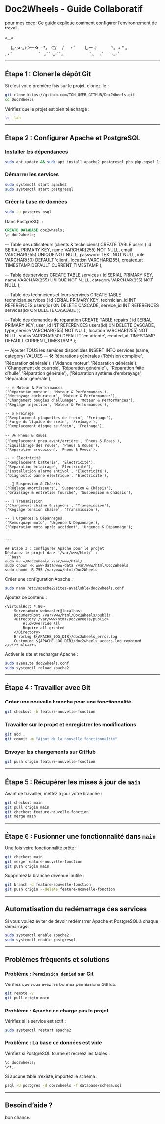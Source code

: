 # Doc2Wheels - Guide Collaboratif
pour mes coco:
Ce guide explique comment configurer l’environnement de travail.

    ∧＿∧
　 (｡･ω･｡)つ━☆・*。
  ⊂/　 /　   ・゜
　 しーＪ　　　     °。+ * 。　
　　　　　                      .・゜
　　　　　                      ゜              ｡ﾟﾟ･｡･ﾟﾟ。
　　　　                                      　ﾟ。　  ｡ﾟ
                                              　ﾟ･｡･ﾟ

---

## Étape 1 : Cloner le dépôt Git
Si c'est votre première fois sur le projet, clonez-le :
```bash
git clone https://github.com/TON_USER_GITHUB/Doc2Wheels.git
cd Doc2Wheels
```

Vérifiez que le projet est bien téléchargé :
```bash
ls -lah
```

---

## Étape 2 : Configurer Apache et PostgreSQL

### Installer les dépendances
```bash
sudo apt update && sudo apt install apache2 postgresql php php-pgsql libapache2-mod-php
```

### Démarrer les services
```bash
sudo systemctl start apache2
sudo systemctl start postgresql
```

### Créer la base de données
```bash
sudo -u postgres psql
```
Dans PostgreSQL :
```sql
CREATE DATABASE doc2wheels;
\c doc2wheels;
```
--  Table des utilisateurs (clients & techniciens)
CREATE TABLE users (
    id SERIAL PRIMARY KEY,
    name VARCHAR(255) NOT NULL,
    email VARCHAR(255) UNIQUE NOT NULL,
    password TEXT NOT NULL,
    role VARCHAR(50) DEFAULT 'client',
    location VARCHAR(255),
    created_at TIMESTAMP DEFAULT CURRENT_TIMESTAMP
);

--  Table des services
CREATE TABLE services (
    id SERIAL PRIMARY KEY,
    name VARCHAR(255) UNIQUE NOT NULL,
    category VARCHAR(255) NOT NULL
);

-- Table des techniciens et leurs services
CREATE TABLE technician_services (
    id SERIAL PRIMARY KEY,
    technician_id INT REFERENCES users(id) ON DELETE CASCADE,
    service_id INT REFERENCES services(id) ON DELETE CASCADE
);

-- Table des demandes de réparation
CREATE TABLE repairs (
    id SERIAL PRIMARY KEY,
    user_id INT REFERENCES users(id) ON DELETE CASCADE,
    type_service VARCHAR(255) NOT NULL,
    location VARCHAR(255) NOT NULL,
    status VARCHAR(50) DEFAULT 'en attente',
    created_at TIMESTAMP DEFAULT CURRENT_TIMESTAMP
);

--  Ajouter TOUS les services disponibles
INSERT INTO services (name, category) VALUES
    -- 🛠 Réparations générales
    ('Révision complète', 'Réparation générale'),
    ('Vidange moteur', 'Réparation générale'),
    ('Changement de courroie', 'Réparation générale'),
    ('Réparation fuite d’huile', 'Réparation générale'),
    ('Réparation système d’embrayage', 'Réparation générale'),

    -- 🔥 Moteur & Performances
    ('Réparation moteur', 'Moteur & Performances'),
    ('Nettoyage carburateur', 'Moteur & Performances'),
    ('Changement bougies d’allumage', 'Moteur & Performances'),
    ('Réglage injection', 'Moteur & Performances'),

    -- ⚙️ Freinage
    ('Remplacement plaquettes de frein', 'Freinage'),
    ('Purge du liquide de frein', 'Freinage'),
    ('Remplacement disque de frein', 'Freinage'),

    -- 🚲 Pneus & Roues
    ('Remplacement pneu avant/arrière', 'Pneus & Roues'),
    ('Équilibrage des roues', 'Pneus & Roues'),
    ('Réparation crevaison', 'Pneus & Roues'),

    -- 💡 Électricité
    ('Remplacement batterie', 'Électricité'),
    ('Réparation éclairage', 'Électricité'),
    ('Installation alarme antivol', 'Électricité'),
    ('Diagnostic panne électrique', 'Électricité'),

    -- 🔧 Suspension & Châssis
    ('Réglage amortisseurs', 'Suspension & Châssis'),
    ('Graissage & entretien fourche', 'Suspension & Châssis'),

    -- 🔄 Transmission
    ('Changement chaîne & pignons', 'Transmission'),
    ('Réglage tension chaîne', 'Transmission'),

    -- 🚨 Urgences & Dépannages
    ('Remorquage moto', 'Urgence & Dépannage'),
    ('Réparation moto après accident', 'Urgence & Dépannage');

```

---

## Étape 3 : Configurer Apache pour le projet
Déplacez le projet dans `/var/www/html/` :
```bash
sudo mv ~/Doc2Wheels /var/www/html/
sudo chown -R www-data:www-data /var/www/html/Doc2Wheels
sudo chmod -R 755 /var/www/html/Doc2Wheels
```

Créer une configuration Apache :
```bash
sudo nano /etc/apache2/sites-available/doc2wheels.conf
```
Ajoutez ce contenu :
```
<VirtualHost *:80>
    ServerAdmin webmaster@localhost
    DocumentRoot /var/www/html/Doc2Wheels/public
    <Directory /var/www/html/Doc2Wheels/public>
        AllowOverride All
        Require all granted
    </Directory>
    ErrorLog ${APACHE_LOG_DIR}/doc2wheels_error.log
    CustomLog ${APACHE_LOG_DIR}/doc2wheels_access.log combined
</VirtualHost>
```

Activer le site et recharger Apache :
```bash
sudo a2ensite doc2wheels.conf
sudo systemctl reload apache2
```

---

## Étape 4 : Travailler avec Git

### Créer une nouvelle branche pour une fonctionnalité
```bash
git checkout -b feature-nouvelle-fonction
```

### Travailler sur le projet et enregistrer les modifications
```bash
git add .
git commit -m "Ajout de la nouvelle fonctionnalité"
```

### Envoyer les changements sur GitHub
```bash
git push origin feature-nouvelle-fonction
```

---

## Étape 5 : Récupérer les mises à jour de `main`
Avant de travailler, mettez à jour votre branche :
```bash
git checkout main
git pull origin main
git checkout feature-nouvelle-fonction
git merge main
```

---

## Étape 6 : Fusionner une fonctionnalité dans `main`
Une fois votre fonctionnalité prête :
```bash
git checkout main
git merge feature-nouvelle-fonction
git push origin main
```

Supprimez la branche devenue inutile :
```bash
git branch -d feature-nouvelle-fonction
git push origin --delete feature-nouvelle-fonction
```

---

## Automatisation du redémarrage des services
Si vous voulez éviter de devoir redémarrer Apache et PostgreSQL à chaque démarrage :
```bash
sudo systemctl enable apache2
sudo systemctl enable postgresql
```

---

## Problèmes fréquents et solutions

### Problème : `Permission denied` sur Git
Vérifiez que vous avez les bonnes permissions GitHub.
```bash
git remote -v
git pull origin main
```

### Problème : Apache ne charge pas le projet
Vérifiez si le service est actif :
```bash
sudo systemctl restart apache2
```

### Problème : La base de données est vide
Vérifiez si PostgreSQL tourne et recréez les tables :
```sql
\c doc2wheels;
\dt;
```
Si aucune table n’existe, importez le schéma :
```bash
psql -U postgres -d doc2wheels -f database/schema.sql
```

---

## Besoin d’aide ?
bon chance.

